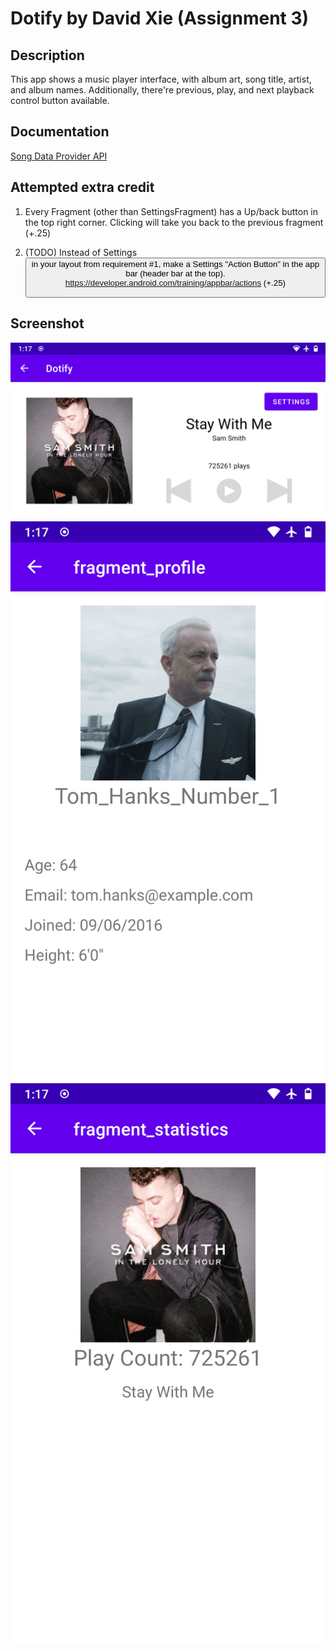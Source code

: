# Dotify by David Xie (Assignment 3)

## Description

This app shows a music player interface, with album art, song title, artist, and album names. Additionally, there're previous, play, and next playback control button available.

## Documentation

[Song Data Provider API](https://github.com/echeeUW/SongDataProvider)

## Attempted extra credit

1. Every Fragment (other than SettingsFragment) has a Up/back button in the top right corner. Clicking will take you back to the previous fragment (+.25)

2. (TODO) Instead of Settings <Button> in your layout from requirement #1, make a Settings "Action Button” in the app bar (header bar at the top). https://developer.android.com/training/appbar/actions (+.25)

## Screenshot

![Dotify Song Player Screenshot](hw3-1.png)
![Dotify Profile Page](hw3-2.png)
![Dotify Statistics Page](hw3-3.png)